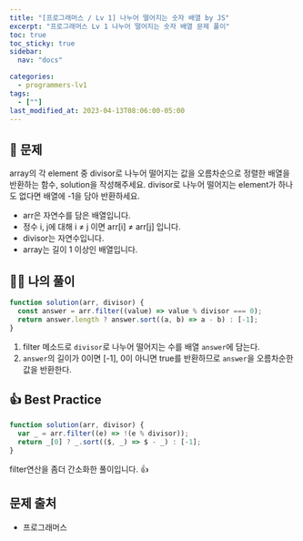 ```yaml
---
title: "[프로그래머스 / Lv 1] 나누어 떨어지는 숫자 배열 by JS"
excerpt: "프로그래머스 Lv 1 나누어 떨어지는 숫자 배열 문제 풀이"
toc: true
toc_sticky: true
sidebar:
  nav: "docs"

categories:
  - programmers-lv1
tags:
  - [""]
last_modified_at: 2023-04-13T08:06:00-05:00
---
```


## 📄 문제

array의 각 element 중 divisor로 나누어 떨어지는 값을 오름차순으로 정렬한 배열을 반환하는 함수, solution을 작성해주세요.
divisor로 나누어 떨어지는 element가 하나도 없다면 배열에 -1을 담아 반환하세요.

- arr은 자연수를 담은 배열입니다.
- 정수 i, j에 대해 i ≠ j 이면 arr[i] ≠ arr[j] 입니다.
- divisor는 자연수입니다.
- array는 길이 1 이상인 배열입니다.

## 🙋‍♀️ 나의 풀이

```js
function solution(arr, divisor) {
  const answer = arr.filter((value) => value % divisor === 0);
  return answer.length ? answer.sort((a, b) => a - b) : [-1];
}
```

1. filter 메소드로 `divisor`로 나누어 떨어지는 수를 배열 `answer`에 담는다.
2. `answer`의 길이가 0이면 [-1], 0이 아니면 true를 반환하므로 `answer`을 오름차순한 값을 반환한다.

## 👍 Best Practice

```js
function solution(arr, divisor) {
  var _ = arr.filter((e) => !(e % divisor));
  return _[0] ? _.sort(($, _) => $ - _) : [-1];
}
```

filter연산을 좀더 간소화한 풀이입니다. 👍

## 문제 출처

- 프로그래머스
